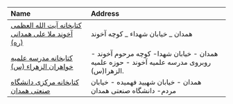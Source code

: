 | Name                                                                                                                                         | Address                                                                                  |
|:---------------------------------------------------------------------------------------------------------------------------------------------|:-----------------------------------------------------------------------------------------|
| [كتابخانه آیت الله العظمی آخوند ملا علی همدانی (ره)](https://lib.ir/fa/library/504/كتابخانه-آیت-الله-العظمی-آخوند-ملا-علی-همدانی-ره/search/) | همدان _ خیابان شهداء  _ كوچه آخوند                                                       |
| [كتابخانه مدرسه علمیه خواهران الزهراء (س)](https://lib.ir/fa/library/344/كتابخانه-مدرسه-علمیه-خواهران-الزهراء-س/search/)                     | همدان - خیابان شهدا- كوچه مرحوم آخوند - روبروی مدرسه علمیه آخوند - حوزه علمیه الزهرا(س). |
| [کتابخانه مرکزی دانشگاه صنعتی همدان](https://lib.ir/fa/library/603/کتابخانه-مرکزی-دانشگاه-صنعتی-همدان/search/)                               | همدان - خیابان شهیید فهمیده - خیابان مردم- دانشگاه صنعتی همدان                           |
